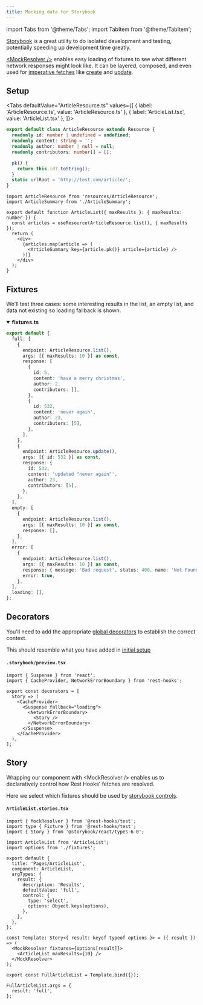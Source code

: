 ```yaml
---
title: Mocking data for Storybook
---
```

import Tabs from '@theme/Tabs';
import TabItem from '@theme/TabItem';

[Storybook](https://storybook.js.org/) is a great utility to do isolated development and
testing, potentially speeding up development time greatly.

[<MockResolver /\>](../api/MockResolver.md) enables easy loading of fixtures to see what
different network responses might look like. It can be layered, composed, and even used
for [imperative fetches](../api/Controller.md) like [create](../api/resource#create-endpoint) and [update](../api/resource#update-endpoint).

## Setup

<Tabs
defaultValue="ArticleResource.ts"
values={[
{ label: 'ArticleResource.ts', value: 'ArticleResource.ts' },
{ label: 'ArticleList.tsx', value: 'ArticleList.tsx' },
]}>
<TabItem value="ArticleResource.ts">

```typescript
export default class ArticleResource extends Resource {
  readonly id: number | undefined = undefined;
  readonly content: string = '';
  readonly author: number | null = null;
  readonly contributors: number[] = [];

  pk() {
    return this.id?.toString();
  }
  static urlRoot = 'http://test.com/article/';
}
```

</TabItem>
<TabItem value="ArticleList.tsx">

```tsx
import ArticleResource from 'resources/ArticleResource';
import ArticleSummary from './ArticleSummary';

export default function ArticleList({ maxResults }: { maxResults: number }) {
  const articles = useResource(ArticleResource.list(), { maxResults });
  return (
    <div>
      {articles.map(article => (
        <ArticleSummary key={article.pk()} article={article} />
      ))}
    </div>
  );
}
```

</TabItem>
</Tabs>

## Fixtures

We'll test three cases: some interesting results in the list, an empty list, and data not
existing so loading fallback is shown.

<details open><summary><b>fixtures.ts</b></summary>

```typescript
export default {
  full: [
    {
      endpoint: ArticleResource.list(),
      args: [{ maxResults: 10 }] as const,
      response: [
        {
          id: 5,
          content: 'have a merry christmas',
          author: 2,
          contributors: [],
        },
        {
          id: 532,
          content: 'never again',
          author: 23,
          contributors: [5],
        },
      ],
    },
    {
      endpoint: ArticleResource.update(),
      args: [{ id: 532 }] as const,
      response: {
        id: 532,
        content: 'updated "never again"',
        author: 23,
        contributors: [5],
      },
    },
  ],
  empty: [
    {
      endpoint: ArticleResource.list(),
      args: [{ maxResults: 10 }] as const,
      response: [],
    },
  ],
  error: [
    {
      endpoint: ArticleResource.list(),
      args: [{ maxResults: 10 }] as const,
      response: { message: 'Bad request', status: 400, name: 'Not Found' },
      error: true,
    },
  ],
  loading: [],
};
```

</details>

## Decorators

You'll need to add the appropriate [global decorators](https://storybook.js.org/docs/react/writing-stories/decorators#global-decorators) to establish the correct context.

This should resemble what you have added in [initial setup](../getting-started/installation#add-provider-at-top-level-component)

#### `.storybook/preview.tsx`

```tsx
import { Suspense } from 'react';
import { CacheProvider, NetworkErrorBoundary } from 'rest-hooks';

export const decorators = [
  Story => (
    <CacheProvider>
      <Suspense fallback="loading">
        <NetworkErrorBoundary>
          <Story />
        </NetworkErrorBoundary>
      </Suspense>
    </CacheProvider>
  ),
];
```

## Story

Wrapping our component with \<MockResolver /> enables us to declaratively
control how Rest Hooks' fetches are resolved.

Here we select which fixtures should be used by [storybook controls](https://storybook.js.org/docs/react/essentials/controls).

#### `ArticleList.stories.tsx`

```tsx
import { MockResolver } from '@rest-hooks/test';
import type { Fixture } from '@rest-hooks/test';
import { Story } from '@storybook/react/types-6-0';

import ArticleList from 'ArticleList';
import options from './fixtures';

export default {
  title: 'Pages/ArticleList',
  component: ArticleList,
  argTypes: {
    result: {
      description: 'Results',
      defaultValue: 'full',
      control: {
        type: 'select',
        options: Object.keys(options),
      },
    },
  },
};

const Template: Story<{ result: keyof typeof options }> = ({ result }) => (
  <MockResolver fixtures={options[result]}>
    <ArticleList maxResults={10} />
  </MockResolver>
);

export const FullArticleList = Template.bind({});

FullArticleList.args = {
  result: 'full',
};
```

